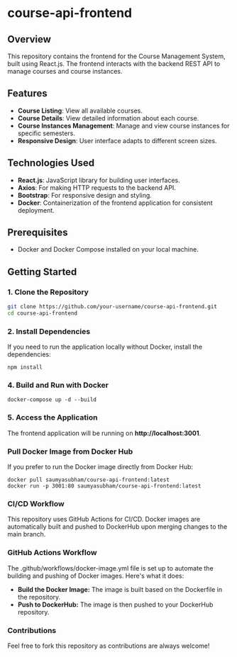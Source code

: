 # course-api-frontend

## Overview

This repository contains the frontend for the Course Management System, built using React.js. The frontend interacts with the backend REST API to manage courses and course instances.

## Features

- **Course Listing**: View all available courses.
- **Course Details**: View detailed information about each course.
- **Course Instances Management**: Manage and view course instances for specific semesters.
- **Responsive Design**: User interface adapts to different screen sizes.

## Technologies Used

- **React.js**: JavaScript library for building user interfaces.
- **Axios**: For making HTTP requests to the backend API.
- **Bootstrap**: For responsive design and styling.
- **Docker**: Containerization of the frontend application for consistent deployment.

## Prerequisites

- Docker and Docker Compose installed on your local machine.

## Getting Started

### 1. Clone the Repository

```bash
git clone https://github.com/your-username/course-api-frontend.git
cd course-api-frontend
```
### 2. Install Dependencies
If you need to run the application locally without Docker, install the dependencies:
```
npm install
```
### 4. Build and Run with Docker
```
docker-compose up -d --build
```
### 5. Access the Application
The frontend application will be running on **http://localhost:3001**.

### Pull Docker Image from Docker Hub

If you prefer to run the Docker image directly from Docker Hub:

```
docker pull saumyasubham/course-api-frontend:latest
docker run -p 3001:80 saumyasubham/course-api-frontend:latest
```

### CI/CD Workflow
This repository uses GitHub Actions for CI/CD. Docker images are automatically built and pushed to DockerHub upon merging changes to the main branch.

### GitHub Actions Workflow
The .github/workflows/docker-image.yml file is set up to automate the building and pushing of Docker images. Here's what it does:

- **Build the Docker Image:** The image is built based on the Dockerfile in the repository.
- **Push to DockerHub:** The image is then pushed to your DockerHub repository.

### Contributions
Feel free to fork this repository as contributions are always welcome!
